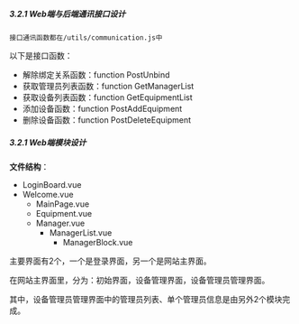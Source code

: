 
##### 3.2.1 Web端与后端通讯接口设计
```
接口通讯函数都在/utils/communication.js中
```
以下是接口函数：
- 解除绑定关系函数：function PostUnbind
- 获取管理员列表函数：function GetManagerList
- 获取设备列表函数：function GetEquipmentList
- 添加设备函数：function PostAddEquipment
- 删除设备函数：function PostDeleteEquipment

##### 3.2.1 Web端模块设计

**文件结构**：

+ LoginBoard.vue
+ Welcome.vue
    + MainPage.vue
    + Equipment.vue
    + Manager.vue
        + ManagerList.vue
            + ManagerBlock.vue

主要界面有2个，一个是登录界面，另一个是网站主界面。

在网站主界面里，分为：初始界面，设备管理界面，设备管理员管理界面。

其中，设备管理员管理界面中的管理员列表、单个管理员信息是由另外2个模块完成。






